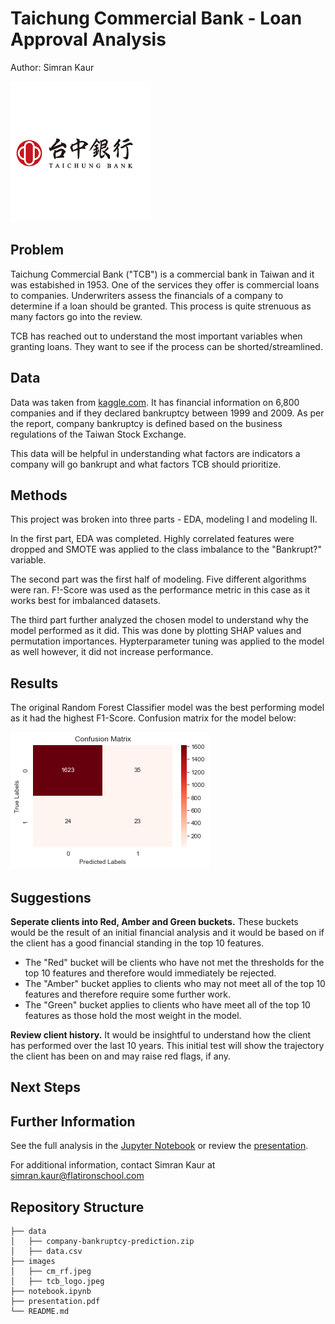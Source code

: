 # Taichung Commercial Bank - Loan Approval Analysis

Author: Simran Kaur 

![title](images/tcb_logo.jpeg)

## Problem

Taichung Commercial Bank ("TCB") is a commercial bank in Taiwan and it was estabished in 1953. One of the services they offer is commercial loans to companies. Underwriters assess the financials of a company to determine if a loan should be granted. This process is quite strenuous as many factors go into the review. 

TCB has reached out to understand the most important variables when granting loans. They want to see if the process can be shorted/streamlined. 

## Data

Data was taken from [kaggle.com](https://www.kaggle.com/datasets/fedesoriano/company-bankruptcy-prediction). It has financial information on 6,800 companies and if they declared bankruptcy between 1999 and 2009. As per the report, company bankruptcy is defined based on the business regulations of the Taiwan Stock Exchange.

This data will be helpful in understanding what factors are indicators a company will go bankrupt and what factors TCB should prioritize.

## Methods

This project was broken into three parts - EDA, modeling I and modeling II. 

In the first part, EDA was completed. Highly correlated features were dropped and SMOTE was applied to the class imbalance to the "Bankrupt?" variable. 

The second part was the first half of modeling. Five different algorithms were ran. F!-Score was used as the performance metric in this case as it works best for imbalanced datasets. 

The third part further analyzed the chosen model to understand why the model performed as it did. This was done by plotting SHAP values and permutation importances. Hypterparameter tuning was applied to the model as well however, it did not increase performance. 

## Results

The original Random Forest Classifier model was the best performing model as it had the highest F1-Score. Confusion matrix for the model below:

![title](images/cm_rf.jpeg)

## Suggestions

**Seperate clients into Red, Amber and Green buckets.** These buckets would be the result of an initial financial analysis and it would be based on if the client has a good financial standing in the top 10 features.
* The "Red" bucket will be clients who have not met the thresholds for the top 10 features and therefore would immediately be rejected.
* The "Amber" bucket applies to clients who may not meet all of the top 10 features and therefore require some further work.
* The "Green" bucket applies to clients who have meet all of the top 10 features as those hold the most weight in the model.

**Review client history.** It would be insightful to understand how the client has performed over the last 10 years. This initial test will show the trajectory the client has been on and may raise red flags, if any.

## Next Steps



## Further Information

See the full analysis in the [Jupyter Notebook](https://github.com/simrank3/TCB_Loan_Approval_Process/blob/main/notebook.ipynb) or review the [presentation](https://github.com/simrank3/TCB_Loan_Approval_Process/blob/main/presentation.pdf).

For additional information, contact Simran Kaur at simran.kaur@flatironschool.com

## Repository Structure
```
├── data
│   ├── company-bankruptcy-prediction.zip
│   ├── data.csv
├── images
│   ├── cm_rf.jpeg
│   ├── tcb_logo.jpeg
├── notebook.ipynb
├── presentation.pdf
└── README.md